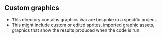 ## Custom graphics
- This directory contains graphics that are bespoke to a specific project.
- This might include custom or edited sprites, imported graphic assets, graphics that show the results produced when the code is run.